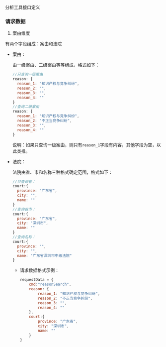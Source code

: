 分析工具接口定义

### 请求数据

1. 案由维度

有两个字段组成：案由和法院

* 案由：

  由一级案由、二级案由等等组成，格式如下：

  ```javascript
  //只查询一级案由
  reason: {
  	reason_1: "知识产权与竞争纠纷",
  	reason_2: "",
  	reason_3: "",
  	reason_4: ""
  }
  //查询二级案由
  reason: {
  	reason_1: "知识产权与竞争纠纷",
  	reason_2: "不正当竞争纠纷",
  	reason_3: "",
  	reason_4: ""
  }
  ```

  说明：如果只查询一级案由，则只有`reason_1`字段有内容，其他字段为空，以此类推。


* 法院：

  法院由省、市和名称三种格式确定范围，格式如下：

  ```javascript
  //只查询省：
  court:{
  	province: "广东省",
  	city: "",
  	name: ""
  }
  //查询省市：
  court:{
  	province: "广东省",
  	city: "深圳市",
  	name: ""
  }
  //查询名称：
  court:{
  	province: "",
  	city: "",
  	name: "广东省深圳市中级法院"
  }
  ```

  * 请求数据格式示例：

    ```javascript
    requestData = {
    	cmd:"reasonSearch",
    	reason: {
    		reason_1: "知识产权与竞争纠纷",
    		reason_2: "不正当竞争纠纷",
    		reason_3: "",
    		reason_4: ""
        },
    	court:{
    		province: "广东省",
    		city: "深圳市",
    		name: ""
    	}
    }
    ```

    ​